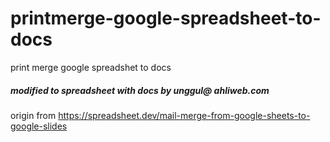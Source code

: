 # printmerge-google-spreadsheet-to-docs
print merge google spreadshet to docs

##### modified to spreadsheet with docs by unggul@ ahliweb.com
origin from https://spreadsheet.dev/mail-merge-from-google-sheets-to-google-slides
